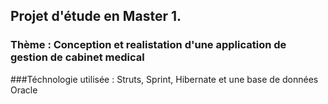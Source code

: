 ## Projet d'étude en Master 1.
### Thème : Conception et realistation d'une application de gestion de cabinet medical
###Téchnologie utilisée : Struts, Sprint, Hibernate et une base de données Oracle

